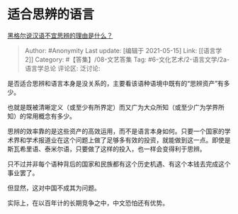 # 适合思辨的语言
[黑格尔说汉语不宜思辨的理由是什么？](https://www.zhihu.com/question/23781421/answer/1792779456)

> Author: #Anonymity
> Last update: [编辑于 2021-05-15]
> Link: [[语言学 2]]
> Category: #【答集】/08-文艺答集
> Tag: #6-文化艺术/2-语言文学/2a-语言学总论 
> 评论区:
> 泛讨论:

是否适合思辨和语言本身是没关系的，主要看该语种语境中既有的“思辨资产”有多少。

也就是既被清晰定义（或至少有所界定）而又广为大众所知（或至少广为学界所知）的常用概念有多少。

思辨的效率靠的是这些资产的高效运用，而不是语言本身如何。只要一个国家的学术界和学术报道业在这个问题上做了足够多有效的投资，就能做到这一点。即使是斯瓦希里语、泰米尔语，只要做了这样的投入，也一样会变得利于思辨。

只不过并非每个语种背后的国家和民族都有这个历史机遇、有这个本钱去完成这个事业罢了。

但显然，这对中国不成其为问题。

实际上，在以百年计的长期竞争之中，中文恐怕还有优势。
